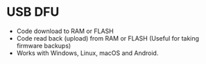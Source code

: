 # USB DFU

- Code download to RAM or FLASH
- Code read back (upload) from  RAM or FLASH (Useful for taking firmware backups)
- Works with Windows, Linux, macOS and Android.